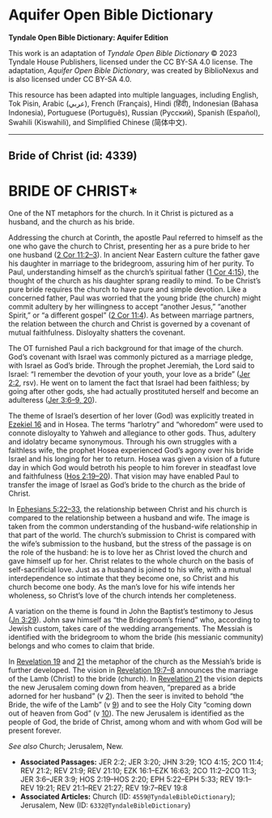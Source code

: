 # Aquifer Open Bible Dictionary

**Tyndale Open Bible Dictionary: Aquifer Edition**

This work is an adaptation of *Tyndale Open Bible Dictionary* © 2023 Tyndale House Publishers, licensed under the CC BY\-SA 4\.0 license. The adaptation, *Aquifer Open Bible Dictionary*, was created by BiblioNexus and is also licensed under CC BY\-SA 4\.0\.

This resource has been adapted into multiple languages, including English, Tok Pisin, Arabic (عربي), French (Français), Hindi (हिंदी), Indonesian (Bahasa Indonesia), Portuguese (Português), Russian (Русский), Spanish (Español), Swahili (Kiswahili), and Simplified Chinese (简体中文).



--------------------------------

## Bride of Christ (id: 4339)

BRIDE OF CHRIST\*
=================

One of the NT metaphors for the church. In it Christ is pictured as a husband, and the church as his bride.

Addressing the church at Corinth, the apostle Paul referred to himself as the one who gave the church to Christ, presenting her as a pure bride to her one husband ([2 Cor 11:2–3](https://ref.ly/2Cor11:2-2Cor11:3)). In ancient Near Eastern culture the father gave his daughter in marriage to the bridegroom, assuring him of her purity. To Paul, understanding himself as the church’s spiritual father ([1 Cor 4:15](https://ref.ly/1Cor4:15)), the thought of the church as his daughter sprang readily to mind. To be Christ’s pure bride requires the church to have pure and simple devotion. Like a concerned father, Paul was worried that the young bride (the church) might commit adultery by her willingness to accept “another Jesus,” “another Spirit,” or “a different gospel” ([2 Cor 11:4](https://ref.ly/2Cor11:4)). As between marriage partners, the relation between the church and Christ is governed by a covenant of mutual faithfulness. Disloyalty shatters the covenant.

The OT furnished Paul a rich background for that image of the church. God’s covenant with Israel was commonly pictured as a marriage pledge, with Israel as God’s bride. Through the prophet Jeremiah, the Lord said to Israel: “I remember the devotion of your youth, your love as a bride” ([Jer 2:2](https://ref.ly/Jer2:2), rsv). He went on to lament the fact that Israel had been faithless; by going after other gods, she had actually prostituted herself and become an adulteress ([Jer 3:6–9, 20](https://ref.ly/Jer3:6-Jer3:9,Jer3:20)).

The theme of Israel’s desertion of her lover (God) was explicitly treated in [Ezekiel 16](https://ref.ly/Ezek16:1-Ezek16:63) and in Hosea. The terms “harlotry” and “whoredom” were used to connote disloyalty to Yahweh and allegiance to other gods. Thus, adultery and idolatry became synonymous. Through his own struggles with a faithless wife, the prophet Hosea experienced God’s agony over his bride Israel and his longing for her to return. Hosea was given a vision of a future day in which God would betroth his people to him forever in steadfast love and faithfulness ([Hos 2:19–20](https://ref.ly/Hos2:19-Hos2:20)). That vision may have enabled Paul to transfer the image of Israel as God’s bride to the church as the bride of Christ.

In [Ephesians 5:22–33](https://ref.ly/Eph5:22-Eph5:33), the relationship between Christ and his church is compared to the relationship between a husband and wife. The image is taken from the common understanding of the husband\-wife relationship in that part of the world. The church’s submission to Christ is compared with the wife’s submission to the husband, but the stress of the passage is on the role of the husband: he is to love her as Christ loved the church and gave himself up for her. Christ relates to the whole church on the basis of self\-sacrificial love. Just as a husband is joined to his wife, with a mutual interdependence so intimate that they become one, so Christ and his church become one body. As the man’s love for his wife intends her wholeness, so Christ’s love of the church intends her completeness.

A variation on the theme is found in John the Baptist’s testimony to Jesus ([Jn 3:29](https://ref.ly/John3:29)). John saw himself as “the Bridegroom’s friend” who, according to Jewish custom, takes care of the wedding arrangements. The Messiah is identified with the bridegroom to whom the bride (his messianic community) belongs and who comes to claim that bride.

In [Revelation 19](https://ref.ly/Rev19:1-Rev19:21) and [21](https://ref.ly/Rev21:1-Rev21:27) the metaphor of the church as the Messiah’s bride is further developed. The vision in [Revelation 19:7–8](https://ref.ly/Rev19:7-Rev19:8) announces the marriage of the Lamb (Christ) to the bride (church). In [Revelation 21](https://ref.ly/Rev21:1-Rev21:27) the vision depicts the new Jerusalem coming down from heaven, “prepared as a bride adorned for her husband” (v [2](https://ref.ly/Rev21:2)). Then the seer is invited to behold “the Bride, the wife of the Lamb” (v [9](https://ref.ly/Rev21:9)) and to see the Holy City “coming down out of heaven from God” (v [10](https://ref.ly/Rev21:10)). The new Jerusalem is identified as the people of God, the bride of Christ, among whom and with whom God will be present forever.

*See also* Church; Jerusalem, New.

* **Associated Passages:** JER 2:2; JER 3:20; JHN 3:29; 1CO 4:15; 2CO 11:4; REV 21:2; REV 21:9; REV 21:10; EZK 16:1–EZK 16:63; 2CO 11:2–2CO 11:3; JER 3:6–JER 3:9; HOS 2:19–HOS 2:20; EPH 5:22–EPH 5:33; REV 19:1–REV 19:21; REV 21:1–REV 21:27; REV 19:7–REV 19:8
* **Associated Articles:** Church (ID: `4559@TyndaleBibleDictionary`); Jerusalem, New (ID: `6332@TyndaleBibleDictionary`)

